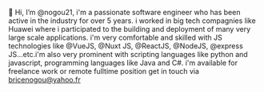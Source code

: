 👋 Hi, I’m @nogou21, i'm a passionate software engineer who has been active in the industry for over 5 years. i worked in big tech  compagnies 
like Huawei where i participated to the building and deployment of many very large scale applications. i'm very comfortable and skilled with JS technologies
like @VueJS, @Nuxt JS, @ReactJS, @NodeJS, @express JS...etc.i'm also very prominent with scripting languages like python and javascript, programming languages
like Java and C#. i'm available for freelance work or remote fulltime position get in touch via bricenogou@yahoo.fr



